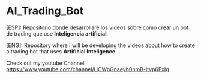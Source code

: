 # AI_Trading_Bot
[ESP]: Repositorio donde desarrollare los videos sobre como crear un bot de trading que use **Inteligencia artificial**.

[ENG]: Repository where I will be developing the videos about how to create a trading bot that uses **Artificial Inteligence**.

Check out my youtube Channel!
https://www.youtube.com/channel/UCWpGnaeyh0nmB-ltvp6FxIg
